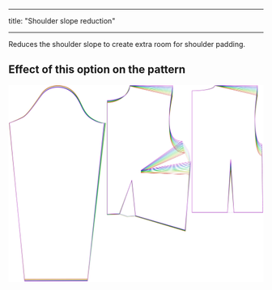 - - -
title: "Shoulder slope reduction"
- - -

Reduces the shoulder slope to create extra room for shoulder padding.

## Effect of this option on the pattern

![This image shows the effect of this option by superimposing several variants that have a different value for this option](breanna_shoulderslopereduction_sample.svg "Effect of this option on the pattern")
